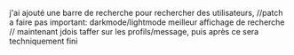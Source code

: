 j'ai ajouté une barre de recherche pour rechercher des utilisateurs,
//patch a faire pas important:
darkmode/lightmode
meilleur affichage de recherche
//
maintenant jdois taffer sur les profils/message,
puis après ce sera techniquement fini
